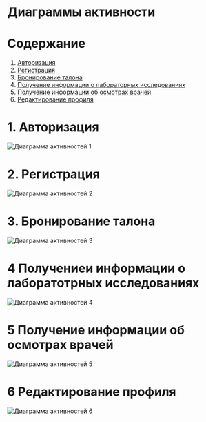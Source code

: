 # Диаграммы активности

# Содержание
1. [Авторизация](#1)  
2. [Регистрация](#2)  
3. [Бронирование талона](#3)
4. [Получение информации о лабораторных исследованиях](#4)
5. [Получение информации об осмотрах врачей](#5)
6. [Редактирование профиля](#6)

<a name="1"/>

# 1. Авторизация
![Диаграмма активностей 1](./src/authorization.png)

<a name="2"/>

# 2. Регистрация
![Диаграмма активностей 2](./src/reg.png)

<a name="3"/>

# 3. Бронирование талона
![Диаграмма активностей 3](./src/tickets.png)

<a name="4"/>

# 4 Получениеи информации о лаборатотрных исследованиях
![Диаграмма активностей 4](./src/analizis.png)

<a name="5"/>

# 5 Получение информации об осмотрах врачей
![Диаграмма активностей 5](./src/doctors.png)

<a name="6"/>

# 6 Редактирование профиля
![Диаграмма активностей 6](./src/profileEdit.png)

